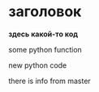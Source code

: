 # заголовок

**здесь какой-то код**

some python function

new python code

there is info from master
